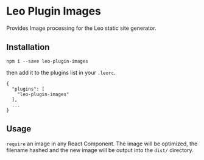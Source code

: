 # Leo Plugin Images

Provides Image processing for the Leo static site generator.

## Installation

```
npm i --save leo-plugin-images
```

then add it to the plugins list in your `.leorc`.

```
{
  "plugins": [
    "leo-plugin-images"
  ],
  ...
}
```

## Usage

`require` an image in any React Component. The image will be
optimized, the filename hashed and the new image will be output into
the `dist/` directory.

